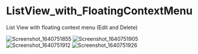 # ListView_with_FloatingContextMenu
 List View with floating context menu (Edit and Delete)

![Screenshot_1640751855](https://user-images.githubusercontent.com/80556514/147627402-09349eb8-e617-4622-be87-b74fc9858701.png)
![Screenshot_1640751905](https://user-images.githubusercontent.com/80556514/147627405-e97f17a0-b3eb-43cb-a3c1-0bf6338ff7ed.png)
![Screenshot_1640751912](https://user-images.githubusercontent.com/80556514/147627406-49728b13-10cb-4d9b-91bb-51cca8cfc305.png)
![Screenshot_1640751926](https://user-images.githubusercontent.com/80556514/147627407-446a52c4-7bfd-466a-858c-6faac4dcf731.png)
